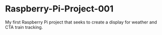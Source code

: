 # Raspberry-Pi-Project-001
My first Raspberry Pi project that seeks to create a display for weather and CTA train tracking.
